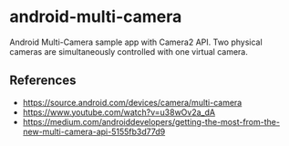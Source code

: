 # android-multi-camera

Android Multi-Camera sample app with Camera2 API. Two physical cameras are simultaneously controlled with one virtual camera.

## References

- https://source.android.com/devices/camera/multi-camera
- https://www.youtube.com/watch?v=u38wOv2a_dA
- https://medium.com/androiddevelopers/getting-the-most-from-the-new-multi-camera-api-5155fb3d77d9
